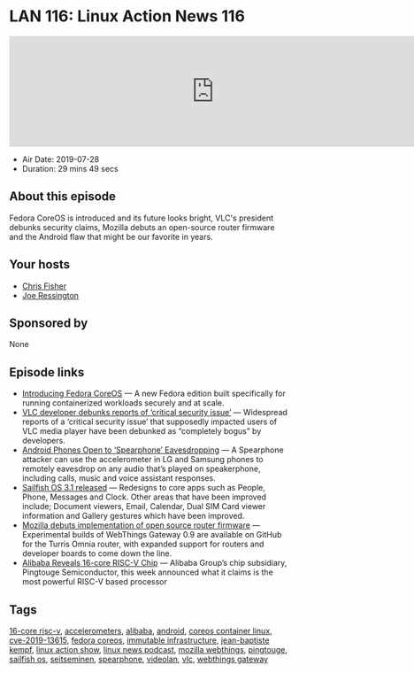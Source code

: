 # LAN 116: Linux Action News 116

<iframe src="https://player.fireside.fm/v2/DAcK9LdX+vfrplDS4?theme=dark" width="740" height="200" frameborder="0" scrolling="no"></iframe>

* Air Date: 2019-07-28
* Duration: 29 mins 49 secs

## About this episode

Fedora CoreOS is introduced and its future looks bright, VLC's president debunks security claims, Mozilla debuts an open-source router firmware and the Android flaw that might be our favorite in years.

## Your hosts
* [Chris Fisher](https://linuxactionnews.com/hosts/chris)
* [Joe Ressington](https://linuxactionnews.com/hosts/joe)

## Sponsored by

None



## Episode links

  * [Introducing Fedora CoreOS](https://fedoramagazine.org/introducing-fedora-coreos/ "Introducing Fedora CoreOS") — A new Fedora edition built specifically for running containerized workloads securely and at scale. 
  * [VLC developer debunks reports of ‘critical security issue’](https://portswigger.net/daily-swig/vlc-developer-debunks-reports-of-critical-security-issue-in-open-source-media-player "VLC developer debunks reports of ‘critical security issue’") — Widespread reports of a ‘critical security issue’ that supposedly impacted users of VLC media player have been debunked as “completely bogus” by developers.
  * [Android Phones Open to ‘Spearphone’ Eavesdropping](https://threatpost.com/samsung-lg-android-spearphone-eavesdropping/146625/ "Android Phones Open to ‘Spearphone’ Eavesdropping") — A Spearphone attacker can use the accelerometer in LG and Samsung phones to remotely eavesdrop on any audio that’s played on speakerphone, including calls, music and voice assistant responses. 
  * [Sailfish OS 3.1 released](https://blog.jolla.com/seitseminen/ "Sailfish OS 3.1 released") — Redesigns to core apps such as People, Phone, Messages and Clock. Other areas that have been improved include; Document viewers, Email, Calendar, Dual SIM Card viewer information and Gallery gestures which have been improved. 
  * [Mozilla debuts implementation of open source router firmware](https://venturebeat.com/2019/07/25/mozilla-debuts-webthings-gateway-open-source-router-firmware-for-turris-omnia/ "Mozilla debuts implementation of open source router firmware") — Experimental builds of WebThings Gateway 0.9 are available on GitHub for the Turris Omnia router, with expanded support for routers and developer boards to come down the line.
  * [Alibaba Reveals 16-core RISC-V Chip](https://www.eetimes.com/document.asp?doc_id=1334966 "Alibaba Reveals 16-core RISC-V Chip") — Alibaba Group’s chip subsidiary, Pingtouge Semiconductor, this week announced what it claims is the most powerful RISC-V based processor



## Tags

[16-core risc-v](https://linuxactionnews.com/tags/16-core%20risc-v), [accelerometers](https://linuxactionnews.com/tags/accelerometers), [alibaba](https://linuxactionnews.com/tags/alibaba), [android](https://linuxactionnews.com/tags/android), [coreos container linux](https://linuxactionnews.com/tags/coreos%20container%20linux), [cve-2019-13615](https://linuxactionnews.com/tags/cve-2019-13615), [fedora coreos](https://linuxactionnews.com/tags/fedora%20coreos), [immutable infrastructure](https://linuxactionnews.com/tags/immutable%20infrastructure), [jean-baptiste kempf](https://linuxactionnews.com/tags/jean-baptiste%20kempf), [linux action show](https://linuxactionnews.com/tags/linux%20action%20show), [linux news podcast](https://linuxactionnews.com/tags/linux%20news%20podcast), [mozilla webthings](https://linuxactionnews.com/tags/mozilla%20webthings), [pingtouge](https://linuxactionnews.com/tags/pingtouge), [sailfish os](https://linuxactionnews.com/tags/sailfish%20os), [seitseminen](https://linuxactionnews.com/tags/seitseminen), [spearphone](https://linuxactionnews.com/tags/spearphone), [videolan](https://linuxactionnews.com/tags/videolan), [vlc](https://linuxactionnews.com/tags/vlc), [webthings gateway](https://linuxactionnews.com/tags/webthings%20gateway)